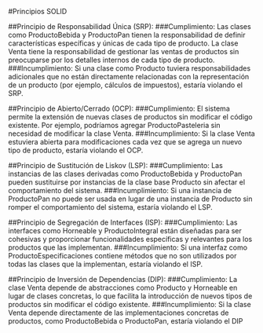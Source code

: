 #Principios SOLID

##Principio de Responsabilidad Única (SRP):
###Cumplimiento:
Las clases como ProductoBebida y ProductoPan tienen la responsabilidad de definir características específicas y únicas de cada tipo de producto.
La clase Venta tiene la responsabilidad de gestionar las ventas de productos sin preocuparse por los detalles internos de cada tipo de producto.
###Incumplimiento:
Si una clase como Producto tuviera responsabilidades adicionales que no están directamente relacionadas con la representación de un producto (por ejemplo, cálculos de impuestos), estaría violando el SRP.

##Principio de Abierto/Cerrado (OCP):
###Cumplimiento:
El sistema permite la extensión de nuevas clases de productos sin modificar el código existente. Por ejemplo, podríamos agregar ProductoPasteleria sin necesidad de modificar la clase Venta.
###Incumplimiento:
Si la clase Venta estuviera abierta para modificaciones cada vez que se agrega un nuevo tipo de producto, estaría violando el OCP.

##Principio de Sustitución de Liskov (LSP):
###Cumplimiento:
Las instancias de las clases derivadas como ProductoBebida y ProductoPan pueden sustituirse por instancias de la clase base Producto sin afectar el comportamiento del sistema.
###Incumplimiento:
Si una instancia de ProductoPan no puede ser usada en lugar de una instancia de Producto sin romper el comportamiento del sistema, estaría violando el LSP.

##Principio de Segregación de Interfaces (ISP):
###Cumplimiento:
Las interfaces como Horneable y ProductoIntegral están diseñadas para ser cohesivas y proporcionar funcionalidades específicas y relevantes para los productos que las implementan.
###Incumplimiento:
Si una interfaz como ProductoEspecificaciones contiene métodos que no son utilizados por todas las clases que la implementan, estaría violando el ISP.

##Principio de Inversión de Dependencias (DIP):
###Cumplimiento:
La clase Venta depende de abstracciones como Producto y Horneable en lugar de clases concretas, lo que facilita la introducción de nuevos tipos de productos sin modificar el código existente.
###Incumplimiento:
Si la clase Venta depende directamente de las implementaciones concretas de productos, como ProductoBebida o ProductoPan, estaría violando el DIP
